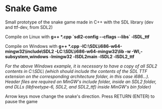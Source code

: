 # Snake Game

Small prototype of the snake game made in C++ with the SDL library (dev and ttf-dev, from SDL2)

Compile on Linux with **g++ \*.cpp \`sdl2-config --cflags --libs\` -lSDL_ttf**

Compile on Windows with **g++ \*.cpp -IC:\\SDL\\i686-w64-mingw32\\include\\SDL2 -LC:\\SDL\\i686-w64-mingw32\\lib -w -Wl,-subsystem,windows -lmingw32 -lSDL2main -lSDL2 -lSDL2_ttf**

_For the above Windows example, it is necessary to have a copy of all SDL2 contents in C:\\SDL\\ (which should include the contents of the SDL TTF extension on the corresponding architecture folder, in this case i686...). Header files are required on MinGW's include folder, inside an SDL2 folder, and DLLs (libfreetype-6, SDL2, and SDL2_ttf) inside MinGW's bin folder)_

Arrow keys move change the snake's direction. Press RETURN (ENTER) to pause the game